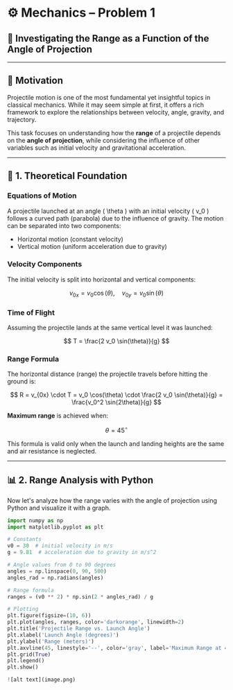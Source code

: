 # ⚙️ Mechanics – Problem 1

## 🎯 Investigating the Range as a Function of the Angle of Projection

---

## 🧠 Motivation

Projectile motion is one of the most fundamental yet insightful topics in classical mechanics. While it may seem simple at first, it offers a rich framework to explore the relationships between velocity, angle, gravity, and trajectory.

This task focuses on understanding how the **range** of a projectile depends on the **angle of projection**, while considering the influence of other variables such as initial velocity and gravitational acceleration.

---

## 📐 1. Theoretical Foundation

### Equations of Motion

A projectile launched at an angle \( \theta \) with an initial velocity \( v_0 \) follows a curved path (parabola) due to the influence of gravity. The motion can be separated into two components:

- Horizontal motion (constant velocity)
- Vertical motion (uniform acceleration due to gravity)

### Velocity Components

The initial velocity is split into horizontal and vertical components:

$$
v_{0x} = v_0 \cos(\theta), \quad v_{0y} = v_0 \sin(\theta)
$$

### Time of Flight

Assuming the projectile lands at the same vertical level it was launched:

$$
T = \frac{2 v_0 \sin(\theta)}{g}
$$

### Range Formula

The horizontal distance (range) the projectile travels before hitting the ground is:

$$
R = v_{0x} \cdot T = v_0 \cos(\theta) \cdot \frac{2 v_0 \sin(\theta)}{g} = \frac{v_0^2 \sin(2\theta)}{g}
$$

**Maximum range** is achieved when:

$$
\theta = 45^\circ
$$

This formula is valid only when the launch and landing heights are the same and air resistance is neglected.

---

## 📊 2. Range Analysis with Python

Now let's analyze how the range varies with the angle of projection using Python and visualize it with a graph.

```python
import numpy as np
import matplotlib.pyplot as plt

# Constants
v0 = 30  # initial velocity in m/s
g = 9.81  # acceleration due to gravity in m/s^2

# Angle values from 0 to 90 degrees
angles = np.linspace(0, 90, 500)
angles_rad = np.radians(angles)

# Range formula
ranges = (v0 ** 2) * np.sin(2 * angles_rad) / g

# Plotting
plt.figure(figsize=(10, 6))
plt.plot(angles, ranges, color='darkorange', linewidth=2)
plt.title('Projectile Range vs. Launch Angle')
plt.xlabel('Launch Angle (degrees)')
plt.ylabel('Range (meters)')
plt.axvline(45, linestyle='--', color='gray', label='Maximum Range at 45°')
plt.grid(True)
plt.legend()
plt.show()

![alt text](image.png)

